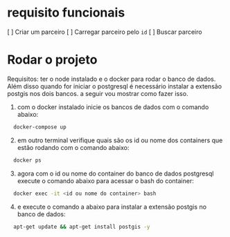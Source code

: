 # requisito funcionais

[ ] Criar um parceiro
[ ] Carregar parceiro pelo `id`
[ ] Buscar parceiro

# Rodar o projeto

Requisitos: ter o node instalado e o docker para rodar o banco de dados. Além disso quando for iniciar o postgresql é necessário instalar a extensão postgis nos dois bancos. a seguir vou mostrar como fazer isso.

1. com o docker instalado inicie os bancos de dados com o comando abaixo:

```bash
  docker-compose up
```

2. em outro terminal verifique quais são os id ou nome dos containers que estão rodando com o comando abaixo:

```bash
  docker ps
```

3. agora com o id ou nome do container do banco de dados postgresql execute o comando abaixo para acessar o bash do container:

```bash
  docker exec -it <id ou nome do container> bash
```

4. e execute o comando a abaixo para instalar a extensão postgis no banco de dados:

```bash
  apt-get update && apt-get install postgis -y
```
